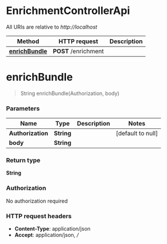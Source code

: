 # EnrichmentControllerApi

All URIs are relative to *http://localhost*

| Method | HTTP request | Description |
|------------- | ------------- | -------------|
| [**enrichBundle**](EnrichmentControllerApi.md#enrichBundle) | **POST** /enrichment |  |


<a name="enrichBundle"></a>
# **enrichBundle**
> String enrichBundle(Authorization, body)



### Parameters

|Name | Type | Description  | Notes |
|------------- | ------------- | ------------- | -------------|
| **Authorization** | **String**|  | [default to null] |
| **body** | **String**|  | |

### Return type

**String**

### Authorization

No authorization required

### HTTP request headers

- **Content-Type**: application/json
- **Accept**: application/json, */*

